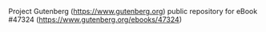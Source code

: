 Project Gutenberg (https://www.gutenberg.org) public repository for eBook #47324 (https://www.gutenberg.org/ebooks/47324)
